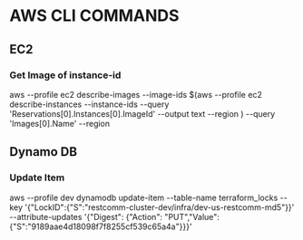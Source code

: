 # AWS CLI COMMANDS
## EC2
### Get Image of instance-id
aws --profile <profile>  ec2 describe-images --image-ids $(aws --profile <profile> ec2 describe-instances --instance-ids <instance-id> --query 'Reservations[0].Instances[0].ImageId' --output text  --region <region>) --query 'Images[0].Name'  --region <region>

## Dynamo DB
### Update Item
 aws --profile dev dynamodb update-item  --table-name terraform_locks --key '{"LockID":{"S":"restcomm-cluster-dev/infra/dev-us-restcomm-md5"}}' --attribute-updates '{"Digest": {"Action": "PUT","Value":{"S":"9189aae4d18098f7f8255cf539c65a4a"}}}'

